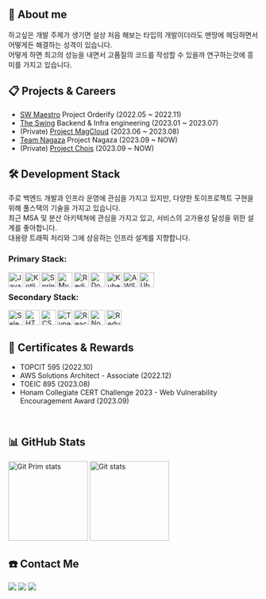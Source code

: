 ## 🧐 About me
하고싶은 개발 주제가 생기면 설상 처음 해보는 타입의 개발이더라도 맨땅에 헤딩하면서 어떻게든 해결하는 성격이 있습니다.  
어떻게 하면 최고의 성능을 내면서 고품질의 코드를 작성할 수 있을까 연구하는것에 흥미를 가지고 있습니다.
<br/>

## 📋 Projects & Careers
- [SW Maestro](https://www.swmaestro.org/) Project Orderify (2022.05 ~ 2022.11)
- [The Swing](https://swingmobility.co/) Backend & Infra engineering (2023.01 ~ 2023.07)
- (Private) [Project MagCloud](https://github.com/magcloud-project) (2023.06 ~ 2023.08)
- [Team Nagaza](https://github.com/NAGAZA-Team) Project Nagaza (2023.09 ~ NOW)
- (Private) [Project Chois](https://github.com/chois-project) (2023.09 ~ NOW)

## 🛠 Development Stack
주로 백엔드 개발과 인프라 운영에 관심을 가지고 있지만, 다양한 토이프로젝트 구현을 위해 풀스택의 기술을 가지고 있습니다.  
최근 MSA 및 분산 아키텍쳐에 관심을 가지고 있고, 서비스의 고가용성 달성을 위한 설계를 좋아합니다.  
대용량 트래픽 처리와 그에 상응하는 인프라 설계를 지향합니다.
<br/>


### Primary Stack: 

<img align="left" alt="Java" width="30px" src="https://user-images.githubusercontent.com/25181517/117201156-9a724800-adec-11eb-9a9d-3cd0f67da4bc.png" />
<img align="left" alt="Kotlin" width="30px" src="https://user-images.githubusercontent.com/25181517/185062810-7ee0c3d2-17f2-4a98-9d8a-a9576947692b.png" />
<img align="left" alt="SpringBoot" width="30px" src="https://user-images.githubusercontent.com/25181517/183891303-41f257f8-6b3d-487c-aa56-c497b880d0fb.png" />
<img align="left" alt="MySQL" width="30px" src="https://user-images.githubusercontent.com/25181517/183896128-ec99105a-ec1a-4d85-b08b-1aa1620b2046.png" />
<img align="left" alt="Redis" width="30px" src="https://user-images.githubusercontent.com/25181517/182884894-d3fa6ee0-f2b4-4960-9961-64740f533f2a.png" />
<img align="left" alt="Docker" width="30px" src="https://user-images.githubusercontent.com/25181517/117207330-263ba280-adf4-11eb-9b97-0ac5b40bc3be.png" />
<img align="left" alt="Kubernetes" width="30px" src="https://user-images.githubusercontent.com/25181517/182534006-037f08b5-8e7b-4e5f-96b6-5d2a5558fa85.png" />
<img align="left" alt="AWS" width="30px" src="https://user-images.githubusercontent.com/25181517/183896132-54262f2e-6d98-41e3-8888-e40ab5a17326.png" />
<img align="left" alt="Ubuntu" width="30px" src="https://user-images.githubusercontent.com/25181517/186884153-99edc188-e4aa-4c84-91b0-e2df260ebc33.png" />
<br/>

### Secondary Stack: 
<img align="left" alt="Selenium" width="30px" src="https://user-images.githubusercontent.com/25181517/184103699-d1b83c07-2d83-4d99-9a1e-83bd89e08117.png" />
<img align="left" alt="HTML" width="30px" src="https://user-images.githubusercontent.com/25181517/192158954-f88b5814-d510-4564-b285-dff7d6400dad.png" />
<img align="left" alt="CSS" width="30px" src="https://user-images.githubusercontent.com/25181517/183898674-75a4a1b1-f960-4ea9-abcb-637170a00a75.png" />
<img align="left" alt="TypeScript" width="30px" src="https://user-images.githubusercontent.com/25181517/183890598-19a0ac2d-e88a-4005-a8df-1ee36782fde1.png" />
<img align="left" alt="React" width="30px" src="https://user-images.githubusercontent.com/25181517/183897015-94a058a6-b86e-4e42-a37f-bf92061753e5.png" />
<img align="left" alt="NodeJS" width="30px" src="https://user-images.githubusercontent.com/25181517/183568594-85e280a7-0d7e-4d1a-9028-c8c2209e073c.png" />
<img align="left" alt="Redux" width="30px" src="https://user-images.githubusercontent.com/25181517/187896150-cc1dcb12-d490-445c-8e4d-1275cd2388d6.png" />
<br/>
<br/>

## 🏅 Certificates & Rewards
- TOPCIT 595 (2022.10)
- AWS Solutions Architect - Associate (2022.12)
- TOEIC 895 (2023.08)
- Honam Collegiate CERT Challenge 2023 - Web Vulnerability Encouragement Award (2023.09)
<br/>

## 📊 GitHub Stats
<a href="#"><img src="https://github-readme-stats.vercel.app/api/top-langs/?username=CChuyong&layout=compact&hide=issues" alt="Git Prim stats" height="160px" /></a>
<a href="#"><img src="https://github-readme-stats.vercel.app/api?username=CChuYong" alt="Git stats" height="160px" /></a>

## ☎️ Contact Me

  <a href="https://www.instagram.com/fflowerggem__/"><img src="https://img.shields.io/badge/Instagram-E4405F?style=flat-square&logo=Instagram&logoColor=white&link=https://www.instagram.com/fflowerggem__/"/></a>
  <a href="mailto:yeongmin1061@gmail.com"><img src="https://img.shields.io/badge/Gmail-d14836?style=flat-square&logo=Gmail&logoColor=white&link=mailto:yeongmin1061@gmail.com"/></a>
  <a href="https://www.linkedin.com/in/yeongminsong/"><image src="https://img.shields.io/badge/LinkedIn-0077B5?logo=linkedin&logoColor=white"/></a>


